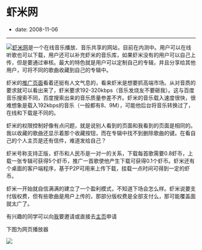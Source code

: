 # 虾米网

- date: 2008-11-06

--------------------------


[![](http://docs.google.com/File?id=dgm7r6ss_109fq5k75hf_b)](http://docs.google.com/File?id=dgm7r6ss_109fq5k75hf_b)[虾米网](http://www.xiami.com)是一个在线音乐播放、音乐共享的网站，目前在内测中。用户可以在线听歌也可以下载，用户还可以补充虾米的音乐库，如果虾米没有的用户可以自己上传，但是要通过审核。最大的特色就是用户可以定制自己的专辑，并且分享给其他用户，可将不同的歌曲收藏到自己的专辑中。

虾米的[推广页面](http://www.xiami.com/index/promotionindex)看着还挺有人文气息的，看来虾米是想要抓高端市场。从对音质的要求就可以看出来了，虾米要求192-320kbps（音乐发烧友不要砸我）。这与百度音乐搜索不同，百度搜索出来的音乐质量参差不齐。虾米的音乐载入速度很快，很难想象是载入192kbps的音乐（一般都有8、9M），可能他后台将音乐转换过了，在线和下载是不同的。

虾米的权限控制好像有点问题，就是说别人看到的页面和我看到的页面是相同的。我以收藏的歌曲还显示着那个收藏按钮，而在专辑中找不到删除歌曲的键。在看自己的个人主页是还有信件，难道发给自己？

虾米号称支持正版，虾币和人民币是一对一的关系，下载每首歌需要0.8虾币，上载一张专辑可获得5个虾币，推广一首歌使他产生下载可获得0.1个虾币。虾米还有个桌面的客户端程序，基于P2P可用来上传下载，挂载一点时间可得到一定的虾币。

虾米一开始就自信满满的建立了一个盈利模式，不知道下场会怎么样。虾米说要支付版权费，但有些歌曲是用户上传的，那部分版权费是全部支付么，那可能覆盖面就太广了。

有兴趣的同学可以向[我](mailto:sakura9515@gmail.com)要邀请或直接去[主页](http://www.xiami.com/index/promotionindex)申请

下图为网页播放器



[![](http://docs.google.com/File?id=dgm7r6ss_108htb54vch_b)](http://docs.google.com/File?id=dgm7r6ss_108htb54vch_b)





